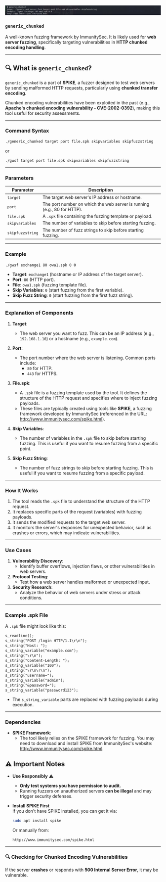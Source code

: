 ![**generic_chunked.png**](https://github.com/aw-junaid/Kali-Linux/blob/main/Kali%20Linux%20Tools/Images/Vulnerability%20Analysis%20Tools/generic_chunked.png)

### `generic_chunked`
A well-known fuzzing framework by ImmunitySec. It is likely used for **web server fuzzing**, specifically targeting vulnerabilities in **HTTP chunked encoding handling**.

---

## **🔍 What is `generic_chunked`?**  
`generic_chunked` is a part of **SPIKE**, a fuzzer designed to test web servers by sending malformed HTTP requests, particularly using **chunked transfer encoding**.

Chunked encoding vulnerabilities have been exploited in the past (e.g., **Apache's chunked encoding vulnerability - CVE-2002-0392**), making this tool useful for security assessments.

---

### **Command Syntax**
```bash
./generic_chunked target port file.spk skipvariables skipfuzzstring
```
or
```bash
./gwsf target port file.spk skipvariables skipfuzzstring
```

---

### **Parameters**
| Parameter          | Description                                                                 |
|--------------------|-----------------------------------------------------------------------------|
| `target`           | The target web server's IP address or hostname.                            |
| `port`             | The port number on which the web server is running (e.g., 80 for HTTP).     |
| `file.spk`         | A `.spk` file containing the fuzzing template or payload.                  |
| `skipvariables`    | The number of variables to skip before starting fuzzing.                   |
| `skipfuzzstring`   | The number of fuzz strings to skip before starting fuzzing.                |

---

### **Example**
```bash
./gwsf exchange1 80 owa1.spk 0 0
```
- **Target**: `exchange1` (hostname or IP address of the target server).
- **Port**: `80` (HTTP port).
- **File**: `owa1.spk` (fuzzing template file).
- **Skip Variables**: `0` (start fuzzing from the first variable).
- **Skip Fuzz String**: `0` (start fuzzing from the first fuzz string).

---

### **Explanation of Components**

1. **Target**:
   - The web server you want to fuzz. This can be an IP address (e.g., `192.168.1.10`) or a hostname (e.g., `example.com`).

2. **Port**:
   - The port number where the web server is listening. Common ports include:
     - `80` for HTTP.
     - `443` for HTTPS.

3. **File.spk**:
   - A `.spk` file is a fuzzing template used by the tool. It defines the structure of the HTTP request and specifies where to inject fuzzing payloads.
   - These files are typically created using tools like **SPIKE**, a fuzzing framework developed by ImmunitySec (referenced in the URL: http://www.immunitysec.com/spike.html).

4. **Skip Variables**:
   - The number of variables in the `.spk` file to skip before starting fuzzing. This is useful if you want to resume fuzzing from a specific point.

5. **Skip Fuzz String**:
   - The number of fuzz strings to skip before starting fuzzing. This is useful if you want to resume fuzzing from a specific payload.

---

### **How It Works**
1. The tool reads the `.spk` file to understand the structure of the HTTP request.
2. It replaces specific parts of the request (variables) with fuzzing payloads.
3. It sends the modified requests to the target web server.
4. It monitors the server's responses for unexpected behavior, such as crashes or errors, which may indicate vulnerabilities.

---

### **Use Cases**
1. **Vulnerability Discovery**:
   - Identify buffer overflows, injection flaws, or other vulnerabilities in web servers.
2. **Protocol Testing**:
   - Test how a web server handles malformed or unexpected input.
3. **Security Research**:
   - Analyze the behavior of web servers under stress or attack conditions.

---

### **Example .spk File**
A `.spk` file might look like this:
```plaintext
s_readline();
s_string("POST /login HTTP/1.1\r\n");
s_string("Host: ");
s_string_variable("example.com");
s_string("\r\n");
s_string("Content-Length: ");
s_string_variable("100");
s_string("\r\n\r\n");
s_string("username=");
s_string_variable("admin");
s_string("&password=");
s_string_variable("password123");
```
- The `s_string_variable` parts are replaced with fuzzing payloads during execution.

---

### **Dependencies**
- **SPIKE Framework**:
  - The tool likely relies on the SPIKE framework for fuzzing. You may need to download and install SPIKE from ImmunitySec's website: http://www.immunitysec.com/spike.html.

## **⚠️ Important Notes**
- **Use Responsibly** ⚠️  
  - **Only test systems you have permission to audit.**
  - Running fuzzers on unauthorized servers **can be illegal** and may trigger security defenses.
  
- **Install SPIKE First**  
  If you don't have SPIKE installed, you can get it via:
  ```bash
  sudo apt install spike
  ```
  Or manually from:
  ```
  http://www.immunitysec.com/spike.html
  ```

---

### **🔍 Checking for Chunked Encoding Vulnerabilities**
If the server **crashes** or responds with **500 Internal Server Error**, it may be vulnerable.
